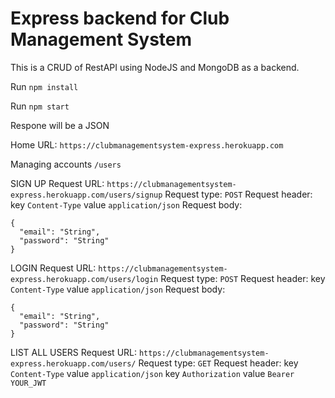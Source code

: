 # Express backend for Club Management System

This is a CRUD of RestAPI using NodeJS and MongoDB as a backend.

Run `npm install`

Run `npm start`

Respone will be a JSON

Home URL: `https://clubmanagementsystem-express.herokuapp.com`

Managing accounts `/users`

SIGN UP
Request URL: `https://clubmanagementsystem-express.herokuapp.com/users/signup`
Request type: `POST`
Request header: key `Content-Type` value `application/json`
Request body: 
```
{
  "email": "String",
  "password": "String"
}
```

LOGIN
Request URL: `https://clubmanagementsystem-express.herokuapp.com/users/login`
Request type: `POST`
Request header: key `Content-Type` value `application/json`
Request body:
```
{
  "email": "String",
  "password": "String"
}
```

LIST ALL USERS
Request URL: `https://clubmanagementsystem-express.herokuapp.com/users/`
Request type: `GET`
Request header: 
  key `Content-Type` value `application/json`
  key `Authorization` value `Bearer YOUR_JWT`



